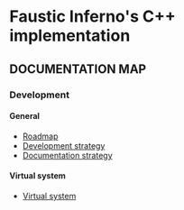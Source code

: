# Faustic Inferno's C++ implementation

## DOCUMENTATION MAP

### Development

#### General

* [Roadmap](dev/general/roadmap.md)
* [Development strategy](dev/general/dev_strategy.md)
* [Documentation strategy](dev/general/doc_strategy.md)

#### Virtual system

* [Virtual system](dev/virtual_system/README.md)
